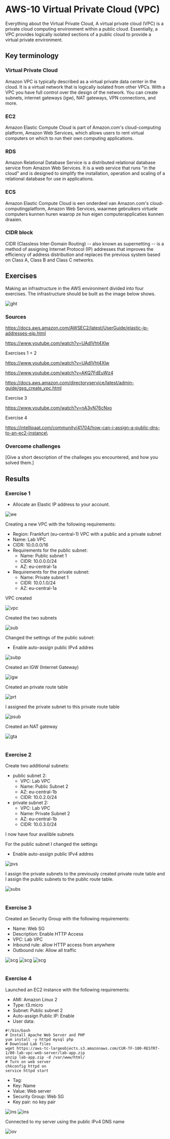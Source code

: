 # AWS-10 Virtual Private Cloud (VPC)
Everything about the Virtual Private Cloud, A virtual private cloud (VPC) is a private cloud computing environment within a public cloud. Essentially, a VPC provides logically isolated sections of a public cloud to provide a virtual private environment.

## Key terminology
### Virtual Private Cloud
Amazon VPC is typically described as a virtual private data center in the cloud. It is a virtual network that is logically isolated from other VPCs.
With a VPC you have full control over the design of the network. You can create subnets, internet gateways (igw), NAT gateways, VPN connections, and more.

### EC2
Amazon Elastic Compute Cloud is part of Amazon.com's cloud-computing platform, Amazon Web Services, which allows users to rent virtual computers on which to run their own computing applications.

### RDS
Amazon Relational Database Service is a distributed relational database service from Amazon Web Services. It is a web service that runs "in the cloud" and is designed to simplify the installation, operation and scaling of a relational database for use in applications.

### ECS
Amazon Elastic Compute Cloud is een onderdeel van Amazon.com's cloud-computingplatform, Amazon Web Services, waarmee gebruikers virtuele computers kunnen huren waarop ze hun eigen computerapplicaties kunnen draaien.

### CIDR block
CIDR (Classless Inter-Domain Routing) -- also known as supernetting -- is a method of assigning Internet Protocol (IP) addresses that improves the efficiency of address distribution and replaces the previous system based on Class A, Class B and Class C networks.

## Exercises
Making an infrastructure in the AWS environment divided into four exercises. The infrastructure should be built as the image below shows.

![ght](../00_includes/Week_6/CLOUD/AWS-10_exercise.png)

### Sources
https://docs.aws.amazon.com/AWSEC2/latest/UserGuide/elastic-ip-addresses-eip.html

https://www.youtube.com/watch?v=UAdlVht4Xlw

Exercises 1 + 2

https://www.youtube.com/watch?v=UAdlVht4Xlw

https://www.youtube.com/watch?v=AKQ7FdEuWz4

https://docs.aws.amazon.com/directoryservice/latest/admin-guide/gsg_create_vpc.html

Exercise 3

https://www.youtube.com/watch?v=nA3yN76cNxo

Exercise 4

https://intellipaat.com/community/41704/how-can-i-assign-a-public-dns-to-an-ec2-instance\

### Overcome challenges
[Give a short description of the challeges you encountered, and how you solved them.]

## Results
### **Exercise 1**
- Allocate an Elastic IP address to your account.

![we](../00_includes/Week_6/CLOUD/AWS-10/Ex-1/AWS-10_01.png)

Creating a new VPC with the following requirements:
- Region: Frankfurt (eu-central-1)
VPC with a public and a private subnet
- Name: Lab VPC
- CIDR: 10.0.0.0/16
- Requirements for the public subnet:
  - Name: Public subnet 1
  - CIDR: 10.0.0.0/24
  - AZ: eu-central-1a
- Requirements for the private subnet:
  - Name: Private subnet 1
  - CIDR: 10.0.1.0/24
  - AZ: eu-central-1a

VPC created

![vpc](../00_includes/Week_6/CLOUD/AWS-10/Ex-1/AWS-10_02.png)

Created the two subnets

![sub](../00_includes/Week_6/CLOUD/AWS-10/Ex-1/AWS-10_03.png)

Changed the settings of the public subnet:
- Enable auto-assign public IPv4 addres

![subp](../00_includes/Week_6/CLOUD/AWS-10/Ex-1/AWS-10_04.png)

Created an IGW (Internet Gateway)

![igw](../00_includes/Week_6/CLOUD/AWS-10/Ex-1/AWS-10_05.png)

Created an private route table

![prt](../00_includes/Week_6/CLOUD/AWS-10/Ex-1/AWS-10_06.png)

I assigned the private subnet to this private route table

![psub](../00_includes/Week_6/CLOUD/AWS-10/Ex-1/AWS-10_07.png)

Created an NAT gateway

![gta](../00_includes/Week_6/CLOUD/AWS-10/Ex-1/AWS-10_08.png)
#
### **Exercise 2**
Create two additional subnets:
- public subnet 2:
  - VPC: Lab VPC
  - Name: Public Subnet 2
  - AZ: eu-central-1b
  - CIDR: 10.0.2.0/24
- private subnet 2:
  - VPC: Lab VPC
  - Name: Private Subnet 2
  - AZ: eu-central-1b
  - CIDR: 10.0.3.0/24

I now have four availible subnets

For the public subnet I changed the settings
- Enable auto-assign public IPv4 addres

![pvs](../00_includes/Week_6/CLOUD/AWS-10/Ex-2/AWS-10_11.png)

I assign the private subnets to the previously created private route table and I assign the public subnets to the public route table.

![subs](../00_includes/Week_6/CLOUD/AWS-10/Ex-2/AWS-10_13.png)
#
### **Exercise 3**
Created an Security Group with the following requirements:
- Name: Web SG
- Description: Enable HTTP Access
- VPC: Lab VPC
- Inbound rule: allow HTTP access from anywhere
- Outbound rule: Allow all traffic

![scg](../00_includes/Week_6/CLOUD/AWS-10/Ex-3/AWS-10-ex3-1.png)
![scg](../00_includes/Week_6/CLOUD/AWS-10/Ex-3/AWS-10-ex3-2.png)
![scg](../00_includes/Week_6/CLOUD/AWS-10/Ex-3/AWS-10-ex3-3.png)
#
### **Exercise 4**
Launched an EC2 instance with the following requirements:
- AMI: Amazon Linux 2
- Type: t3.micro
- Subnet: Public subnet 2
- Auto-assign Public IP: Enable
- User data:
```
#!/bin/bash
# Install Apache Web Server and PHP
yum install -y httpd mysql php
# Download Lab files
wget https://aws-tc-largeobjects.s3.amazonaws.com/CUR-TF-100-RESTRT-1/80-lab-vpc-web-server/lab-app.zip
unzip lab-app.zip -d /var/www/html/
# Turn on web server
chkconfig httpd on
service httpd start
```
- Tag:
- Key: Name
- Value: Web server
- Security Group: Web SG
- Key pair: no key pair

![ins](../00_includes/Week_6/CLOUD/AWS-10/Ex-4/AWS-10-ex4-1.png)
![ins](../00_includes/Week_6/CLOUD/AWS-10/Ex-4/AWS-10-ex4-2.png)

Connected to my server using the public IPv4 DNS name

![iov](../00_includes/Week_6/CLOUD/AWS-10/Ex-4/AWS-10-ex4-3.png)


  
